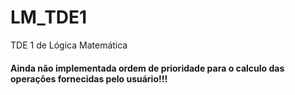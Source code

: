# LM_TDE1
TDE 1 de Lógica Matemática

#### Ainda não implementada ordem de prioridade para o calculo das operações fornecidas pelo usuário!!!
